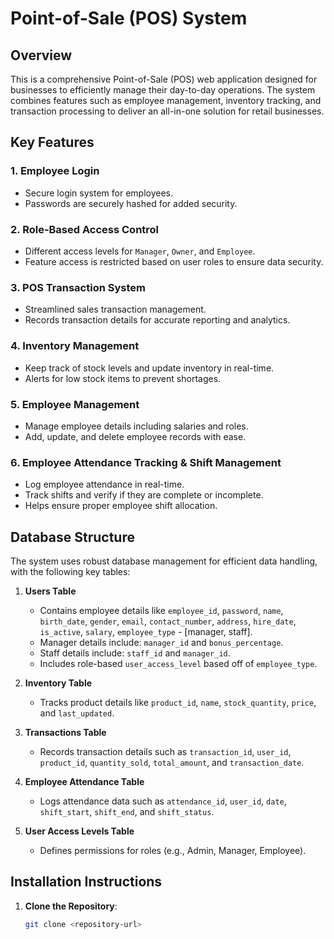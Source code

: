 # Point-of-Sale (POS) System

## Overview
This is a comprehensive Point-of-Sale (POS) web application designed for businesses to efficiently manage their day-to-day operations. The system combines features such as employee management, inventory tracking, and transaction processing to deliver an all-in-one solution for retail businesses.

## Key Features
### 1. Employee Login
- Secure login system for employees.
- Passwords are securely hashed for added security.

### 2. Role-Based Access Control
- Different access levels for `Manager`, `Owner`, and `Employee`.
- Feature access is restricted based on user roles to ensure data security.

### 3. POS Transaction System
- Streamlined sales transaction management.
- Records transaction details for accurate reporting and analytics.

### 4. Inventory Management
- Keep track of stock levels and update inventory in real-time.
- Alerts for low stock items to prevent shortages.

### 5. Employee Management
- Manage employee details including salaries and roles.
- Add, update, and delete employee records with ease.

### 6. Employee Attendance Tracking & Shift Management
- Log employee attendance in real-time.
- Track shifts and verify if they are complete or incomplete.
- Helps ensure proper employee shift allocation.

## Database Structure
The system uses robust database management for efficient data handling, with the following key tables:

1. **Users Table**
   - Contains employee details like `employee_id`, `password`, `name`, `birth_date`, `gender`, `email`, `contact_number`, `address`, `hire_date`, `is_active`, `salary`, `employee_type` - [manager, staff].
   - Manager details include: `manager_id` and `bonus_percentage`.
   - Staff details include: `staff_id` and `manager_id`.
   - Includes role-based `user_access_level` based off of `employee_type`.

2. **Inventory Table**
   - Tracks product details like `product_id`, `name`, `stock_quantity`, `price`, and `last_updated`.

3. **Transactions Table**
   - Records transaction details such as `transaction_id`, `user_id`, `product_id`, `quantity_sold`, `total_amount`, and `transaction_date`.

4. **Employee Attendance Table**
   - Logs attendance data such as `attendance_id`, `user_id`, `date`, `shift_start`, `shift_end`, and `shift_status`.

5. **User Access Levels Table**
   - Defines permissions for roles (e.g., Admin, Manager, Employee).

## Installation Instructions
1. **Clone the Repository**:
   ```bash
   git clone <repository-url>
